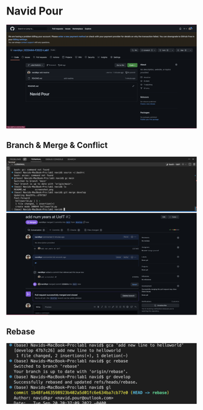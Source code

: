 # Navid Pour

![Screenshot 1](./screenshot_1.png)
## Branch & Merge & Conflict
![Screenshot 2](./screenshot_2.png)
![Screenshot 3](./screenshot_3.png)
## Rebase
![Screenshot 4](./screenshot_4.png)